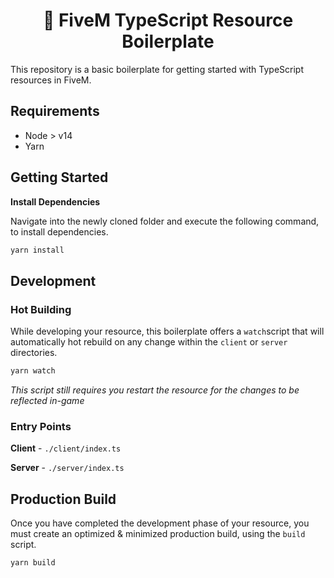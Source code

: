 <h1 align="center">🔧 FiveM TypeScript Resource Boilerplate</h1>

This repository is a basic boilerplate for getting started
with TypeScript resources in FiveM. 

## Requirements
* Node > v14
* Yarn

## Getting Started

**Install Dependencies**

Navigate into the newly cloned folder and execute
the following command, to install dependencies.

```sh
yarn install
```

## Development

### Hot Building

While developing your resource, this boilerplate offers 
a `watch`script that will automatically hot rebuild on any
change within the `client` or `server` directories.

```sh
yarn watch
```
*This script still requires you restart the resource for the
changes to be reflected in-game*

### Entry Points
**Client** - `./client/index.ts`

**Server** - `./server/index.ts`

## Production Build
Once you have completed the development phase of your resource,
you must create an optimized & minimized production build, using
the `build` script.

```sh
yarn build
```